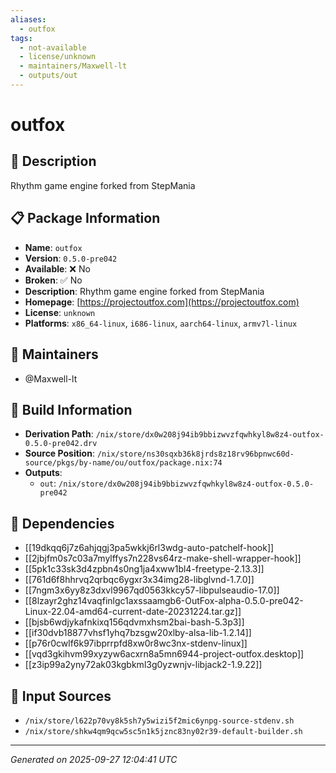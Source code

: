 ```yaml
---
aliases:
  - outfox
tags:
  - not-available
  - license/unknown
  - maintainers/Maxwell-lt
  - outputs/out
---
```


# outfox

## 📝 Description

Rhythm game engine forked from StepMania

## 📋 Package Information

- **Name**: `outfox`
- **Version**: `0.5.0-pre042`
- **Available**: ❌ No
- **Broken**: ✅ No
- **Description**: Rhythm game engine forked from StepMania
- **Homepage**: [https://projectoutfox.com](https://projectoutfox.com)
- **License**: `unknown`
- **Platforms**: `x86_64-linux`, `i686-linux`, `aarch64-linux`, `armv7l-linux`
## 👥 Maintainers

- @Maxwell-lt


## 🔧 Build Information

- **Derivation Path**: `/nix/store/dx0w208j94ib9bbizwvzfqwhkyl8w8z4-outfox-0.5.0-pre042.drv`
- **Source Position**: `/nix/store/ns30sqxb36k8jrds8z18rv96bpnwc60d-source/pkgs/by-name/ou/outfox/package.nix:74`
- **Outputs**:
  - `out`:  `/nix/store/dx0w208j94ib9bbizwvzfqwhkyl8w8z4-outfox-0.5.0-pre042`

## 🔗 Dependencies

- [[19dkqq6j7z6ahjqgj3pa5wkkj6rl3wdg-auto-patchelf-hook]]
- [[2jbjfm0s7c03a7mylffys7n228vs64rz-make-shell-wrapper-hook]]
- [[5pk1c33sk3d4zpbn4s0ng1ja4xww1bl4-freetype-2.13.3]]
- [[761d6f8hhrvq2qrbqc6ygxr3x34img28-libglvnd-1.7.0]]
- [[7ngm3x6yy8z3dxvl9967qd0563kkcy57-libpulseaudio-17.0]]
- [[8lzayr2ghz14vaqfinlgc1axssaamgb6-OutFox-alpha-0.5.0-pre042-Linux-22.04-amd64-current-date-20231224.tar.gz]]
- [[bjsb6wdjykafnkixq156qdvmxhsm2bai-bash-5.3p3]]
- [[if30dvb18877vhsf1yhq7bzsgw20xlby-alsa-lib-1.2.14]]
- [[p76r0cwlf6k97ibprrpfd8xw0r8wc3nx-stdenv-linux]]
- [[vqd3gkihvm99xyzyw6acxrn8a5mn6944-project-outfox.desktop]]
- [[z3ip99a2yny72ak03kgbkml3g0yzwnjv-libjack2-1.9.22]]

## 📁 Input Sources

- `/nix/store/l622p70vy8k5sh7y5wizi5f2mic6ynpg-source-stdenv.sh`
- `/nix/store/shkw4qm9qcw5sc5n1k5jznc83ny02r39-default-builder.sh`

---
*Generated on 2025-09-27 12:04:41 UTC*
